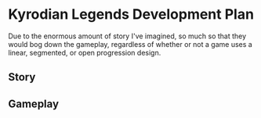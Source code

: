 # Kyrodian Legends Development Plan

Due to the enormous amount of story I've imagined, so much so that they would bog down the gameplay, regardless of whether or not a game uses a linear, segmented, or open progression design.

## Story

## Gameplay